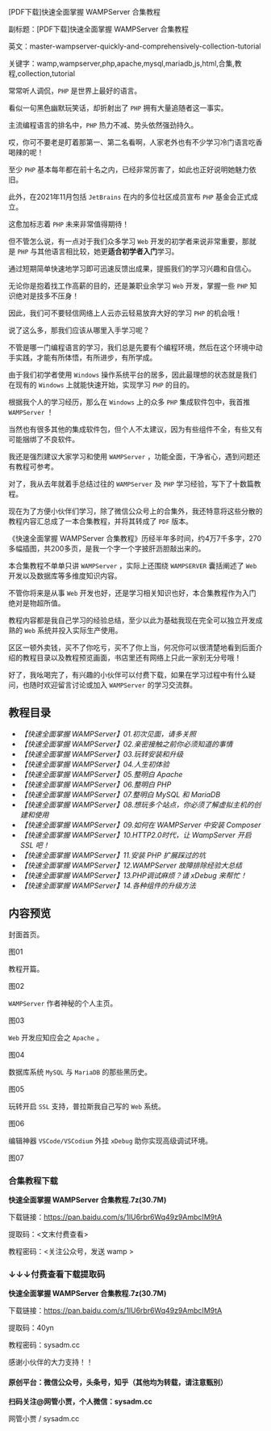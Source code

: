 [PDF下载]快速全面掌握 WAMPServer 合集教程

副标题：[PDF下载]快速全面掌握 WAMPServer 合集教程

英文：master-wampserver-quickly-and-comprehensively-collection-tutorial

关键字：wamp,wampserver,php,apache,mysql,mariadb,js,html,合集,教程,collection,tutorial





常常听人调侃，`PHP` 是世界上最好的语言。

看似一句黑色幽默玩笑话，却折射出了 `PHP` 拥有大量追随者这一事实。

主流编程语言的排名中，`PHP` 热力不减、势头依然强劲持久。

哎，你可不要老是盯着那第一、第二名看啊，人家老外也有不少学习冷门语言吃香喝辣的呢！

至少 `PHP` 基本每年都在前十名之内，已经非常厉害了，如此也正好说明她魅力依旧。

此外，在2021年11月包括 `JetBrains` 在内的多位社区成员宣布 `PHP` 基金会正式成立。

这愈加标志着 `PHP` 未来非常值得期待！



但不管怎么说，有一点对于我们众多学习 `Web` 开发的初学者来说非常重要，那就是 `PHP` 与其他语言相比较，她更**适合初学者入门**学习。

通过短期简单快速地学习即可迅速反馈出成果，提振我们的学习兴趣和自信心。

无论你是抱着找工作高薪的目的，还是兼职业余学习 `Web` 开发，掌握一些 `PHP` 知识绝对是技多不压身！

因此，我们可不要轻信网络上人云亦云轻易放弃大好的学习 `PHP` 的机会哦！



说了这么多，那我们应该从哪里入手学习呢？

不管是哪一门编程语言的学习，我们总是先要有个编程环境，然后在这个环境中动手实践，才能有所体悟，有所进步，有所学成。

由于我们初学者使用 `Windows` 操作系统平台的居多，因此最理想的状态就是我们在现有的 `Windows` 上就能快速开始，实现学习 `PHP` 的目的。

根据我个人的学习经历，那么在 `Windows` 上的众多 `PHP` 集成软件包中，我首推 `WAMPServer` ！

当然也有很多其他的集成软件包，但个人不太建议，因为有些组件不全，有些又有可能捆绑了不良软件。

我还是强烈建议大家学习和使用 `WAMPServer` ，功能全面，干净省心，遇到问题还有教程可参考。



对了，我从去年就着手总结过往的 `WAMPServer` 及 `PHP` 学习经验，写下了十数篇教程。

现在为了方便小伙伴们学习，除了微信公众号上的合集外，我还特意将这些分散的教程内容汇总成了一本合集教程，并将其转成了 `PDF` 版本。



《快速全面掌握 WAMPServer 合集教程》历经半年多时间，约4万7千多字，270多幅插图，共200多页，是我一个字一个字披肝沥胆敲出来的。

本合集教程不单单只讲 `WAMPServer` ，实际上还围绕 `WAMPSERVER` 囊括阐述了 `Web` 开发以及数据库等多维度知识内容。

不管你将来是从事 `Web` 开发也好，还是学习相关知识也好，本合集教程作为入门绝对是物超所值。

教程内容都是我自己学习的经验总结，至少以此为基础我现在完全可以独立开发成熟的 `Web` 系统并投入实际生产使用。

区区一顿外卖钱，买不了你吃亏，买不了你上当，何况你可以很清楚地看到后面介绍的教程目录以及教程预览画面，书店里还有网络上只此一家别无分号哦！

好了，我吆喝完了，有兴趣的小伙伴可以付费下载，如果在学习过程中有什么疑问，也随时欢迎留言讨论或加入 `WAMPServer` 的学习交流群。



## 教程目录

* *【快速全面掌握 WAMPServer】01.初次见面，请多关照*
* *【快速全面掌握 WAMPServer】02.亲密接触之前你必须知道的事情*
* *【快速全面掌握 WAMPServer】03.玩转安装和升级*
* *【快速全面掌握 WAMPServer】04.人生初体验*
* *【快速全面掌握 WAMPServer】05.整明白 Apache*
* *【快速全面掌握 WAMPServer】06.整明白 PHP*
* *【快速全面掌握 WAMPServer】07.整明白 MySQL 和 MariaDB*
* *【快速全面掌握 WAMPServer】08.想玩多个站点，你必须了解虚拟主机的创建和使用*
* *【快速全面掌握 WAMPServer】09.如何在 WAMPServer 中安装 Composer*
* *【快速全面掌握 WAMPServer】10.HTTP2.0时代，让 WampServer 开启 SSL 吧！*
* *【快速全面掌握 WAMPServer】11.安装 PHP 扩展踩过的坑*
* *【快速全面掌握 WAMPServer】12.WAMPServer 故障排除经验大总结*
* *【快速全面掌握 WAMPServer】13.PHP调试麻烦？请 xDebug 来帮忙！*
* *【快速全面掌握 WAMPServer】14.各种组件的升级方法*



## 内容预览

封面首页。

图01



教程开篇。

图02



`WAMPServer` 作者神秘的个人主页。

图03



`Web` 开发应知应会之 `Apache` 。

图04



数据库系统 `MySQL` 与 `MariaDB` 的那些黑历史。

图05



玩转开启 `SSL` 支持，普拉斯我自己写的 `Web` 系统。

图06



编辑神器 `VSCode/VSCodium` 外挂 `xDebug` 助你实现高级调试环境。

图07



### 合集教程下载



**快速全面掌握 WAMPServer 合集教程.7z(30.7M)**

下载链接：https://pan.baidu.com/s/1lU6rbr6Wq49z9AmbcIM9tA

提取码：<文末付费查看>

教程密码：<关注公众号，发送 wamp >



### ↓↓↓付费查看下载提取码





**快速全面掌握 WAMPServer 合集教程.7z(30.7M)**

下载链接：https://pan.baidu.com/s/1lU6rbr6Wq49z9AmbcIM9tA

提取码：40yn

教程密码：sysadm.cc



感谢小伙伴的大力支持！！

#### 原创平台：微信公众号，头条号，知乎（其他均为转载，请注意甄别）



**扫码关注@网管小贾，个人微信：sysadm.cc**

网管小贾 / sysadm.cc
